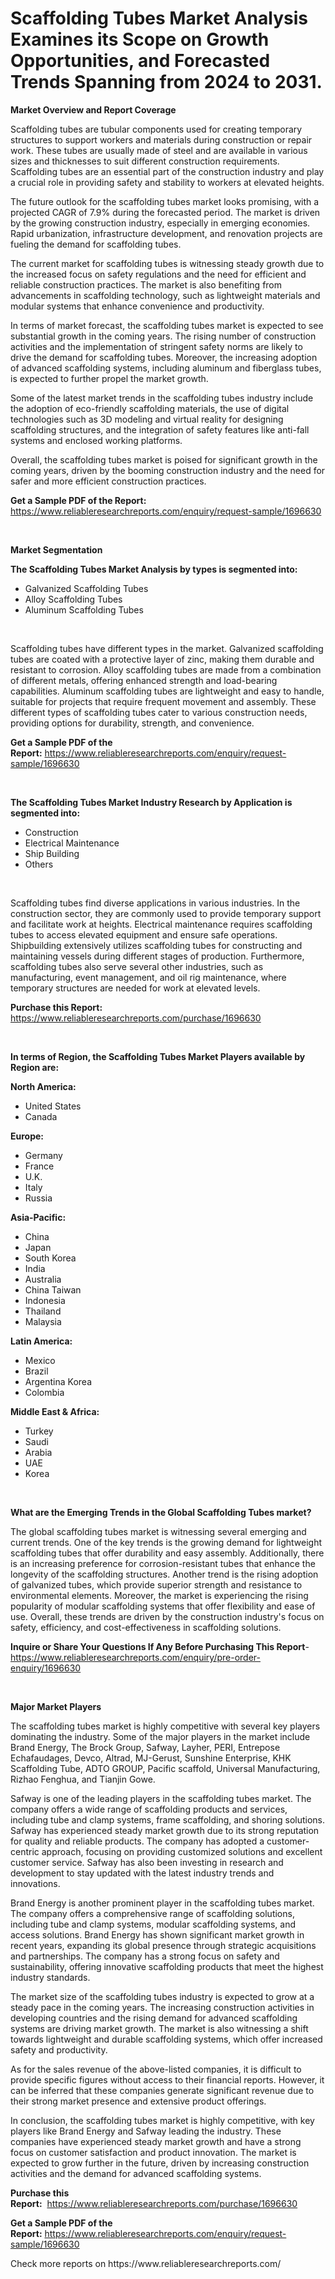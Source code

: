 <p><h1>Scaffolding Tubes Market Analysis Examines its Scope on Growth Opportunities, and Forecasted Trends Spanning from 2024 to 2031.</h1></p><p><strong>Market Overview and Report Coverage</strong></p>
<p><p>Scaffolding tubes are tubular components used for creating temporary structures to support workers and materials during construction or repair work. These tubes are usually made of steel and are available in various sizes and thicknesses to suit different construction requirements. Scaffolding tubes are an essential part of the construction industry and play a crucial role in providing safety and stability to workers at elevated heights.</p><p>The future outlook for the scaffolding tubes market looks promising, with a projected CAGR of 7.9% during the forecasted period. The market is driven by the growing construction industry, especially in emerging economies. Rapid urbanization, infrastructure development, and renovation projects are fueling the demand for scaffolding tubes.</p><p>The current market for scaffolding tubes is witnessing steady growth due to the increased focus on safety regulations and the need for efficient and reliable construction practices. The market is also benefiting from advancements in scaffolding technology, such as lightweight materials and modular systems that enhance convenience and productivity.</p><p>In terms of market forecast, the scaffolding tubes market is expected to see substantial growth in the coming years. The rising number of construction activities and the implementation of stringent safety norms are likely to drive the demand for scaffolding tubes. Moreover, the increasing adoption of advanced scaffolding systems, including aluminum and fiberglass tubes, is expected to further propel the market growth.</p><p>Some of the latest market trends in the scaffolding tubes industry include the adoption of eco-friendly scaffolding materials, the use of digital technologies such as 3D modeling and virtual reality for designing scaffolding structures, and the integration of safety features like anti-fall systems and enclosed working platforms.</p><p>Overall, the scaffolding tubes market is poised for significant growth in the coming years, driven by the booming construction industry and the need for safer and more efficient construction practices.</p></p>
<p><strong>Get a Sample PDF of the Report:</strong> <a href="https://www.reliableresearchreports.com/enquiry/request-sample/1696630">https://www.reliableresearchreports.com/enquiry/request-sample/1696630</a></p>
<p>&nbsp;</p>
<p><strong>Market Segmentation</strong></p>
<p><strong>The Scaffolding Tubes Market Analysis by types is segmented into:</strong></p>
<p><ul><li>Galvanized Scaffolding Tubes</li><li>Alloy Scaffolding Tubes</li><li>Aluminum Scaffolding Tubes</li></ul></p>
<p>&nbsp;</p>
<p><p>Scaffolding tubes have different types in the market. Galvanized scaffolding tubes are coated with a protective layer of zinc, making them durable and resistant to corrosion. Alloy scaffolding tubes are made from a combination of different metals, offering enhanced strength and load-bearing capabilities. Aluminum scaffolding tubes are lightweight and easy to handle, suitable for projects that require frequent movement and assembly. These different types of scaffolding tubes cater to various construction needs, providing options for durability, strength, and convenience.</p></p>
<p><strong>Get a Sample PDF of the Report:</strong>&nbsp;<a href="https://www.reliableresearchreports.com/enquiry/request-sample/1696630">https://www.reliableresearchreports.com/enquiry/request-sample/1696630</a></p>
<p>&nbsp;</p>
<p><strong>The Scaffolding Tubes Market Industry Research by Application is segmented into:</strong></p>
<p><ul><li>Construction</li><li>Electrical Maintenance</li><li>Ship Building</li><li>Others</li></ul></p>
<p>&nbsp;</p>
<p><p>Scaffolding tubes find diverse applications in various industries. In the construction sector, they are commonly used to provide temporary support and facilitate work at heights. Electrical maintenance requires scaffolding tubes to access elevated equipment and ensure safe operations. Shipbuilding extensively utilizes scaffolding tubes for constructing and maintaining vessels during different stages of production. Furthermore, scaffolding tubes also serve several other industries, such as manufacturing, event management, and oil rig maintenance, where temporary structures are needed for work at elevated levels.</p></p>
<p><strong>Purchase this Report:</strong>&nbsp; <a href="https://www.reliableresearchreports.com/purchase/1696630">https://www.reliableresearchreports.com/purchase/1696630</a></p>
<p>&nbsp;</p>
<p><strong>In terms of Region, the Scaffolding Tubes Market Players available by Region are:</strong></p>
<p>
    <p> <strong> North America: </strong>
        <ul>
            <li>United States</li>
            <li>Canada</li>
        </ul>
        </p> 
    <p> <strong> Europe: </strong>
        <ul>
            <li>Germany</li>
            <li>France</li>
            <li>U.K.</li>
            <li>Italy</li>
            <li>Russia</li>
        </ul>
        </p> 
    <p> <strong> Asia-Pacific: </strong>
        <ul>
            <li>China</li>
            <li>Japan</li>
            <li>South Korea</li>
            <li>India</li>
            <li>Australia</li>
            <li>China Taiwan</li>
            <li>Indonesia</li>
            <li>Thailand</li>
            <li>Malaysia</li>
        </ul>
        </p> 
    <p> <strong> Latin America: </strong>
        <ul>
            <li>Mexico</li>
            <li>Brazil</li>
            <li>Argentina Korea</li>
            <li>Colombia</li>
        </ul>
        </p> 
    <p> <strong> Middle East & Africa: </strong>
        <ul>
            <li>Turkey</li>
            <li>Saudi</li>
            <li>Arabia</li>
            <li>UAE</li>
            <li>Korea</li>
        </ul>
    </p>
    </p>
<p>&nbsp;</p>
<p><strong>What are the Emerging Trends in the Global Scaffolding Tubes market?</strong></p>
<p><p>The global scaffolding tubes market is witnessing several emerging and current trends. One of the key trends is the growing demand for lightweight scaffolding tubes that offer durability and easy assembly. Additionally, there is an increasing preference for corrosion-resistant tubes that enhance the longevity of the scaffolding structures. Another trend is the rising adoption of galvanized tubes, which provide superior strength and resistance to environmental elements. Moreover, the market is experiencing the rising popularity of modular scaffolding systems that offer flexibility and ease of use. Overall, these trends are driven by the construction industry's focus on safety, efficiency, and cost-effectiveness in scaffolding solutions.</p></p>
<p><strong>Inquire or Share Your Questions If Any Before Purchasing This Report</strong>- <a href="https://www.reliableresearchreports.com/enquiry/pre-order-enquiry/1696630">https://www.reliableresearchreports.com/enquiry/pre-order-enquiry/1696630</a></p>
<p>&nbsp;</p>
<p><strong>Major Market Players</strong></p>
<p><p>The scaffolding tubes market is highly competitive with several key players dominating the industry. Some of the major players in the market include Brand Energy, The Brock Group, Safway, Layher, PERI, Entrepose Echafaudages, Devco, Altrad, MJ-Gerust, Sunshine Enterprise, KHK Scaffolding Tube, ADTO GROUP, Pacific scaffold, Universal Manufacturing, Rizhao Fenghua, and Tianjin Gowe.</p><p>Safway is one of the leading players in the scaffolding tubes market. The company offers a wide range of scaffolding products and services, including tube and clamp systems, frame scaffolding, and shoring solutions. Safway has experienced steady market growth due to its strong reputation for quality and reliable products. The company has adopted a customer-centric approach, focusing on providing customized solutions and excellent customer service. Safway has also been investing in research and development to stay updated with the latest industry trends and innovations.</p><p>Brand Energy is another prominent player in the scaffolding tubes market. The company offers a comprehensive range of scaffolding solutions, including tube and clamp systems, modular scaffolding systems, and access solutions. Brand Energy has shown significant market growth in recent years, expanding its global presence through strategic acquisitions and partnerships. The company has a strong focus on safety and sustainability, offering innovative scaffolding products that meet the highest industry standards.</p><p>The market size of the scaffolding tubes industry is expected to grow at a steady pace in the coming years. The increasing construction activities in developing countries and the rising demand for advanced scaffolding systems are driving market growth. The market is also witnessing a shift towards lightweight and durable scaffolding systems, which offer increased safety and productivity.</p><p>As for the sales revenue of the above-listed companies, it is difficult to provide specific figures without access to their financial reports. However, it can be inferred that these companies generate significant revenue due to their strong market presence and extensive product offerings.</p><p>In conclusion, the scaffolding tubes market is highly competitive, with key players like Brand Energy and Safway leading the industry. These companies have experienced steady market growth and have a strong focus on customer satisfaction and product innovation. The market is expected to grow further in the future, driven by increasing construction activities and the demand for advanced scaffolding systems.</p></p>
<p><strong>Purchase this Report:</strong>&nbsp;&nbsp;<a href="https://www.reliableresearchreports.com/purchase/1696630">https://www.reliableresearchreports.com/purchase/1696630</a></p>
<p></p>
<p><strong>Get a Sample PDF of the Report:</strong>&nbsp;<a href="https://www.reliableresearchreports.com/enquiry/request-sample/1696630">https://www.reliableresearchreports.com/enquiry/request-sample/1696630</a></p>
<p>Check more reports on https://www.reliableresearchreports.com/</p>